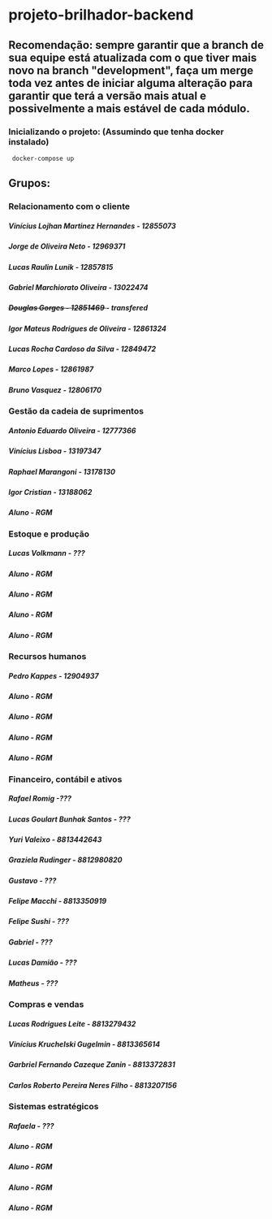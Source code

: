 # projeto-brilhador-backend

<h2> Recomendação: sempre garantir que a branch de sua equipe está atualizada com o que tiver mais novo na branch "development", faça um merge toda vez antes de iniciar alguma alteração para garantir que terá a versão mais atual e possivelmente a mais estável de cada módulo.</h2>

<h3> Inicializando o projeto: (Assumindo que tenha docker instalado)</h3>

```
 docker-compose up
```

<h2>Grupos: </h2>
  
  <h3> Relacionamento com o cliente</h3>
   <h5>Vinícius Lojhan Martinez Hernandes - 12855073</h5>
   <h5>Jorge de Oliveira Neto - 12969371</h5>
   <h5>Lucas Raulin Lunik - 12857815<h5>
   <h5>Gabriel Marchiorato Oliveira - 13022474</h5>
   <h5><s>Douglas Gorges - 12851469 </s> - transfered</h5>
   <h5>Igor Mateus Rodrigues de Oliveira - 12861324</h5>
   <h5>Lucas Rocha Cardoso da Silva - 12849472</h5>
   <h5>Marco Lopes - 12861987</h5>
   <h5>Bruno Vasquez - 12806170</h5>
  
  <h3> Gestão da cadeia de suprimentos</h3>
   <h5>Antonio Eduardo Oliveira - 12777366</h5>
   <h5> Vinícius Lisboa - 13197347 </h5>
   <h5> Raphael Marangoni - 13178130 </h5>
   <h5> Igor Cristian - 13188062 </h5>
   <h5> Aluno - RGM </h5>
  
  <h3> Estoque e produção</h3>
   <h5>Lucas Volkmann - ???</h5>
   <h5> Aluno - RGM </h5>
   <h5> Aluno - RGM </h5>
   <h5> Aluno - RGM </h5>
   <h5> Aluno - RGM </h5>
  
  <h3>  Recursos humanos</h3>
   <h5>Pedro Kappes - 12904937</h5>
   <h5> Aluno - RGM </h5>
   <h5> Aluno - RGM </h5>
   <h5> Aluno - RGM </h5>
   <h5> Aluno - RGM </h5>
  
  <h3> Financeiro, contábil e ativos</h3>
   <h5>Rafael Romig -???</h5>
   <h5>Lucas Goulart Bunhak Santos - ??? </h5>
   <h5>Yuri Valeixo - 8813442643 </h5>
   <h5>Graziela Rudinger - 8812980820 </h5>
   <h5>Gustavo - ??? </h5>
   <h5>Felipe Macchi - 8813350919 </h5>
   <h5>Felipe Sushi - ??? </h5>
   <h5>Gabriel - ??? </h5>
   <h5>Lucas Damião - ??? </h5>
   <h5>Matheus - ??? </h5>
  
  <h3> Compras e vendas</h3>
   <h5>Lucas Rodrigues Leite - 8813279432</h5> 
   <h5>Vinícius Kruchelski Gugelmin - 8813365614</h5>
   <h5>Garbriel Fernando Cazeque Zanin - 8813372831</h5>
   <h5>Carlos Roberto Pereira Neres Filho - 8813207156</h5>
  
  <h3> Sistemas estratégicos</h3>
   <h5>Rafaela - ???</h5>
   <h5> Aluno - RGM </h5>
   <h5> Aluno - RGM </h5>
   <h5> Aluno - RGM </h5>
   <h5> Aluno - RGM </h5>
